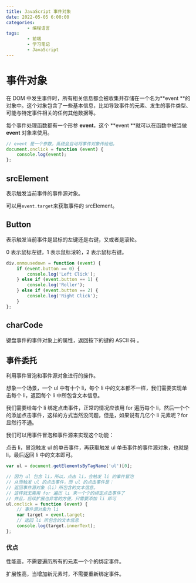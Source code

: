 ```yaml
---
title: JavaScript 事件对象
date: 2022-05-05 6:00:00
categories:
        - 编程语言
tags:
        - 前端
        - 学习笔记
        - JavaScript
---
```


# 事件对象

在 DOM 中发生事件时，所有相关信息都会被收集并存储在一个名为**event **的对象中。这个对象包含了一些基本信息，比如导致事件的元素、发生的事件类型、可能与特定事件相关的任何其他数据等。

每个事件处理函数都有一个形参 **event**，这个 **event **就可以在函数中被当做 **event** 对象来使用。

```js
// event 是一个参数，系统会自动将事件对象传给他。
document.onclick = function (event) {
	console.log(event);
};
```

## srcElement

表示触发当前事件的事件源对象。

可以用`event.target`来获取事件的 srcElement。

## Button

表示触发当前事件是鼠标的左键还是右键，又或者是滚轮。

0 表示鼠标左键，1 表示鼠标滚轮，2 表示鼠标右键。

```JavaScript
div.onmousedown = function (event) {
	if (event.button == 0) {
		console.log('Left Click');
	} else if (event.button == 1) {
		console.log('Roller');
	} else if (event.button == 2) {
		console.log('Right Click');
	}
};
```

## charCode

键盘事件的事件对象上的属性，返回按下的键的 ASCII 码 。

## 事件委托

利用事件冒泡和事件源对象进行的操作。

想象一个场景，一个 ul 中有十个 li，每个 li 中的文本都不一样，我们需要实现单击每个 li，返回每个 li 中所包含文本信息。

我们需要给每个 li 绑定点击事件，正常的情况应该用 for 遍历每个 li，然后一个个的添加点击事件，这样的方式当然没问题，但是，如果说有几亿个 li 元素呢？for 显然行不通。

我们可以用事件冒泡和事件源来实现这个功能：

点击 li，冒泡触发 ul 的单击事件，再获取触发 ul 单击事件的事件源对象，也就是 li，最后返回 li 中的文本即可。

```js
var ul = document.getElementsByTagName('ul')[0];

// 因为 ul 包含 li，所以，点击 li，会触发 li 的事件冒泡
// 从而触发 ul 的点击事件，而 ul 的点击事件是：
// 返回事件源对象（li）所包含的文本信息。
// 这样就无需用 for 遍历 li 来一个个的绑定点击事件了
// 并且，后续扩展也非常的方便，只需要添加 li 即可
ul.onclick = function (event) {
	// 事件源对象为 li
	var target = event.target;
	// 返回 li 所包含的文本信息
	console.log(target.innerText);
};
```

### 优点

性能高，不需要遍历所有的元素一个个的绑定事件。

扩展性高，当增加新元素时，不需要重新绑定事件。
